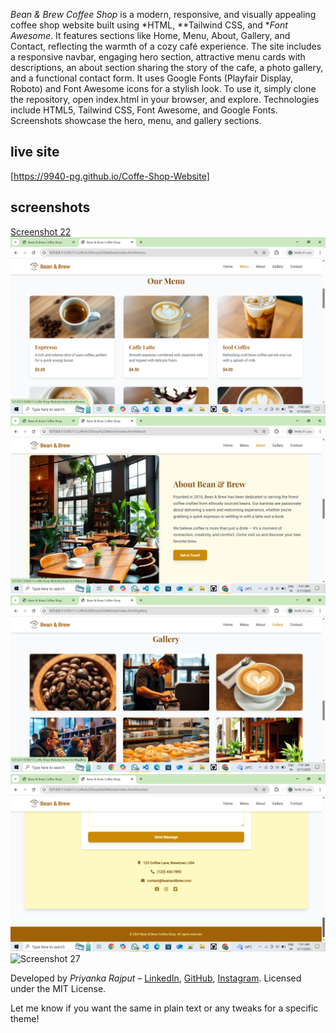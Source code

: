 *Bean & Brew Coffee Shop* is a modern, responsive, and visually appealing coffee shop website built using *HTML, **Tailwind CSS, and **Font Awesome*. It features sections like Home, Menu, About, Gallery, and Contact, reflecting the warmth of a cozy café experience. The site includes a responsive navbar, engaging hero section, attractive menu cards with descriptions, an about section sharing the story of the cafe, a photo gallery, and a functional contact form. It uses Google Fonts (Playfair Display, Roboto) and Font Awesome icons for a stylish look. To use it, simply clone the repository, open index.html in your browser, and explore. Technologies include HTML5, Tailwind CSS, Font Awesome, and Google Fonts. Screenshots showcase the hero, menu, and gallery sections.
## live site
[https://9940-pg.github.io/Coffe-Shop-Website]


## screenshots
[Screenshot 22](screenshots/Screenshot%20(29).png)
![Screenshot 23](screenshots/Screenshot%20(30).png) 
![Screenshot 24](screenshots/Screenshot%20(31).png)
![Screenshot 25](screenshots/Screenshot%20(32).png)
![Screenshot 26](screenshots/Screenshot%20(34).png)
![Screenshot 27](screenshots/Screenshot%20(35).png)




Developed by *Priyanka Rajput* – [LinkedIn](https://www.linkedin.com/in/priyanka-rajput-162193365), [GitHub](https://github.com/9940-pg), [Instagram](https://www.instagram.com/prynkaz). Licensed under the MIT License.

Let me know if you want the same in plain text or any tweaks for a specific theme!
